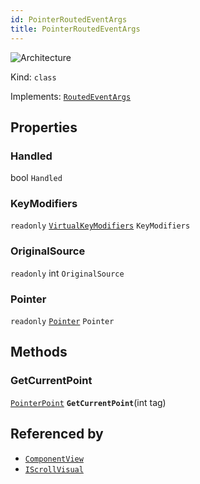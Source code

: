 ```yaml
---
id: PointerRoutedEventArgs
title: PointerRoutedEventArgs
---
```


![Architecture](https://img.shields.io/badge/architecture-new_only-blue)

Kind: `class`

Implements: [`RoutedEventArgs`](RoutedEventArgs)

## Properties
### Handled
 bool `Handled`

### KeyModifiers
`readonly`  [`VirtualKeyModifiers`](https://docs.microsoft.com/uwp/api/Windows.System.VirtualKeyModifiers) `KeyModifiers`

### OriginalSource
`readonly`  int `OriginalSource`

### Pointer
`readonly`  [`Pointer`](Pointer) `Pointer`

## Methods
### GetCurrentPoint
[`PointerPoint`](PointerPoint) **`GetCurrentPoint`**(int tag)

## Referenced by
- [`ComponentView`](ComponentView)
- [`IScrollVisual`](IScrollVisual)
